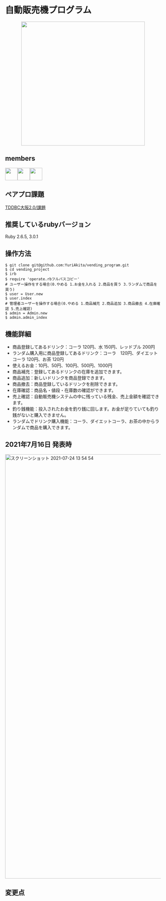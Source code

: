 # 自動販売機プログラム
<p align="center">
<img src="https://user-images.githubusercontent.com/80203224/126857431-813988c4-942d-4e1c-b89a-cf95f92fb809.png" width="400px"></p>

## members
<a href="https://github.com/Hibasan"><img src="https://avatars.githubusercontent.com/u/83443805?v=4" width="40" /></a><a href="https://github.com/Almonta"><img src="https://avatars.githubusercontent.com/u/81753585?v=4" width="40" /></a><a href="https://github.com/yusuke7755"><img src="https://avatars.githubusercontent.com/u/81786073?v=4" width="40"></a>

## ペアプロ課題
[TDDBC大阪2.0/課題](http://devtesting.jp/tddbc/?TDDBC%E5%A4%A7%E9%98%AA2.0%2F%E8%AA%B2%E9%A1%8C)

## 推奨しているrubyバージョン
Ruby 2.6.5, 3.0.1

## 操作方法
```
$ git clone git@github.com:YuriAkita/vending_program.git
$ cd vending_project
$ irb
$ require 'operate.rbフルパスコピー'
# ユーザー操作をする場合(0.やめる 1.お金を入れる 2.商品を買う 3.ランダムで商品を買う)
$ user = User.new
$ user.index
# 管理者ユーザーを操作する場合(0.やめる 1.商品補充 2.商品追加 3.商品撤去 4.在庫確認 5.売上確認)
$ admin = Admin.new
$ admin.admin_index
```

## 機能詳細
- 商品登録してあるドリンク：コーラ 120円、水 150円、レッドブル 200円
- ランダム購入用に商品登録してあるドリンク：コーラ　120円、ダイエットコーラ 120円、お茶 120円
- 使えるお金：10円、50円、100円、500円、1000円
- 商品補充：登録してあるドリンクの在庫を追加できます。
- 商品追加：新しいドリンクを商品登録できます。
- 商品撤去：商品登録しているドリンクを削除できます。
- 在庫確認：商品名・値段・在庫数の確認ができます。
- 売上確認：自動販売機システムの中に残っている残金、売上金額を確認できます。
- 釣り銭機能：投入されたお金を釣り銭に回します。お金が足りていても釣り銭がないと購入できません。
- ランダムでドリンク購入機能：コーラ、ダイエットコーラ、お茶の中からランダムで商品を購入できます。

## 2021年7月16日 発表時
<img width="1369" alt="スクリーンショット 2021-07-24 13 54 54" src="https://user-images.githubusercontent.com/80203224/126857802-f4fa50bc-e869-4605-be2d-af504c1f4011.png">

## 変更点
